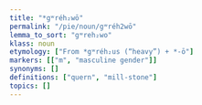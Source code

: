 ```yaml
---
title: "*gʷréh₂wō"
permalink: "/pie/noun/gʷréh2wō"
lemma_to_sort: "gʷreh₂wo"
klass: noun
etymology: ["From *gʷréh₂us (“heavy”) +‎ *-ō"]
markers: [["m", "masculine gender"]]
synonyms: []
definitions: ["quern", "mill-stone"]
topics: []
---
```

